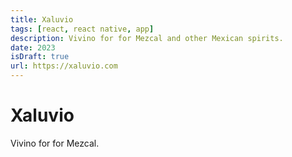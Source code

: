 ```yaml
---
title: Xaluvio
tags: [react, react native, app]
description: Vivino for for Mezcal and other Mexican spirits.
date: 2023
isDraft: true
url: https://xaluvio.com
---
```


# Xaluvio

Vivino for for Mezcal.
